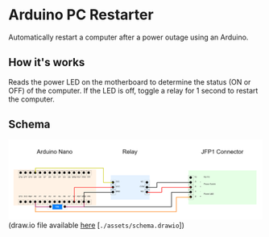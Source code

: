 # Arduino PC Restarter

Automatically restart a computer after a power outage using an Arduino.

## How it's works
Reads the power LED on the motherboard to determine the status (ON or OFF) of the computer. If the LED is off, toggle a relay for 1 second to restart the computer.

## Schema
![schema](assets/schema.png)
(draw.io file available [here](assets/schema.drawio) [`./assets/schema.drawio`])
